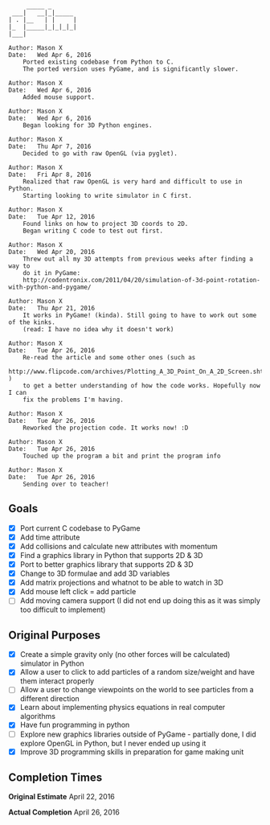```
                   
     _____ _       
 ___|   __|_|_____ 
| . |__   | |     |
|_  |_____|_|_|_|_|
|___|              

Author: Mason X
Date:   Wed Apr 6, 2016
    Ported existing codebase from Python to C.
    The ported version uses PyGame, and is significantly slower.

Author: Mason X
Date:   Wed Apr 6, 2016
    Added mouse support.

Author: Mason X
Date:   Wed Apr 6, 2016
    Began looking for 3D Python engines.

Author: Mason X
Date:   Thu Apr 7, 2016
    Decided to go with raw OpenGL (via pyglet).

Author: Mason X
Date:   Fri Apr 8, 2016
    Realized that raw OpenGL is very hard and difficult to use in Python.
    Starting looking to write simulator in C first.

Author: Mason X
Date:   Tue Apr 12, 2016
    Found links on how to project 3D coords to 2D.
    Began writing C code to test out first.

Author: Mason X
Date:   Wed Apr 20, 2016
    Threw out all my 3D attempts from previous weeks after finding a way to
    do it in PyGame:
    http://codentronix.com/2011/04/20/simulation-of-3d-point-rotation-with-python-and-pygame/

Author: Mason X
Date:   Thu Apr 21, 2016
    It works in PyGame! (kinda). Still going to have to work out some of the kinks.
    (read: I have no idea why it doesn't work)

Author: Mason X
Date:   Tue Apr 26, 2016
    Re-read the article and some other ones (such as
    http://www.flipcode.com/archives/Plotting_A_3D_Point_On_A_2D_Screen.shtml )
    to get a better understanding of how the code works. Hopefully now I can
    fix the problems I'm having.

Author: Mason X
Date:   Tue Apr 26, 2016
    Reworked the projection code. It works now! :D

Author: Mason X
Date:   Tue Apr 26, 2016
    Touched up the program a bit and print the program info

Author: Mason X
Date:   Tue Apr 26, 2016
    Sending over to teacher!

```

## Goals

 - [x] Port current C codebase to PyGame
 - [x] Add time attribute
 - [x] Add collisions and calculate new attributes with momentum
 - [x] Find a graphics library in Python that supports 2D & 3D
 - [x] Port to better graphics library that supports 2D & 3D
 - [x] Change to 3D formulae and add 3D variables
 - [x] Add matrix projections and whatnot to be able to watch in 3D
 - [x] Add mouse left click = add particle
 - [ ] Add moving camera support (I did not end up doing this as it was simply too difficult to implement)

## Original Purposes
 - [x] Create a simple gravity only (no other forces will be calculated) simulator in Python
 - [x] Allow a user to click to add particles of a random size/weight and have them interact properly
 - [ ] Allow a user to change viewpoints on the world to see particles from a different direction
 - [x] Learn about implementing physics equations in real computer algorithms
 - [x] Have fun programming in python
 - [ ] Explore new graphics libraries outside of PyGame - partially done, I did explore OpenGL in Python, but I never ended up using it
 - [x] Improve 3D programming skills in preparation for game making unit

## Completion Times
**Original Estimate** April 22, 2016

**Actual Completion** April 26, 2016
